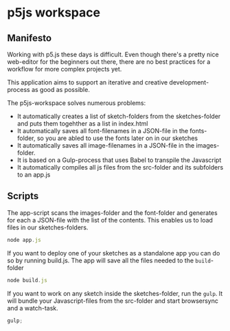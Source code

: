 # p5js workspace

## Manifesto

Working with p5.js these days is difficult. Even though there's a pretty nice web-editor for the beginners out there, there are no best practices for a workflow for more complex projects yet.

This application aims to support an iterative and creative development-process as good as possible.

The p5js-workspace solves numerous problems:

- It automatically creates a list of sketch-folders from the sketches-folder and puts them togehther as a list in index.html
- It automatically saves all font-filenames in a JSON-file in the fonts-folder, so you are abled to use the fonts later on in our sketches
- It automatically saves all image-filenames in a JSON-file in the images-folder.
- It is based on a Gulp-process that uses Babel to transpile the Javascript
- It automatically compiles all js files from the src-folder and its subfolders to an app.js

## Scripts

The app-script scans the images-folder and the font-folder and generates for each a JSON-file with the list of the contents. This enables us to load files in our sketches-folders.

```js
node app.js
```

If you want to deploy one of your sketches as a standalone app you can do so by running build.js. The app will save all the files needed to the `build`-folder

```js
node build.js
```

If you want to work on any sketch inside the sketches-folder, run the `gulp`. It will bundle your Javascript-files from the src-folder and start browsersync and a watch-task.

```js
gulp;
```
